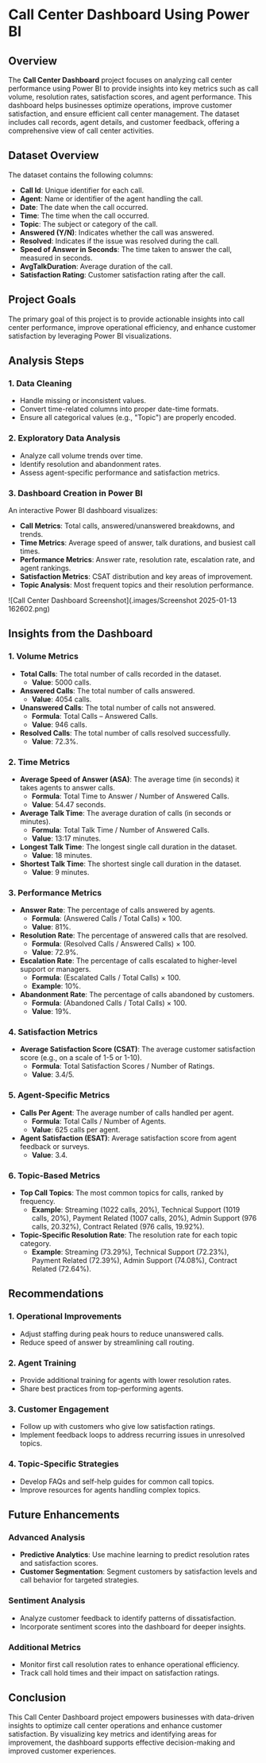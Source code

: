 # Call Center Dashboard Using Power BI

## Overview

The **Call Center Dashboard** project focuses on analyzing call center performance using Power BI to provide insights into key metrics such as call volume, resolution rates, satisfaction scores, and agent performance. This dashboard helps businesses optimize operations, improve customer satisfaction, and ensure efficient call center management. The dataset includes call records, agent details, and customer feedback, offering a comprehensive view of call center activities.

## Dataset Overview

The dataset contains the following columns:

- **Call Id**: Unique identifier for each call.
- **Agent**: Name or identifier of the agent handling the call.
- **Date**: The date when the call occurred.
- **Time**: The time when the call occurred.
- **Topic**: The subject or category of the call.
- **Answered (Y/N)**: Indicates whether the call was answered.
- **Resolved**: Indicates if the issue was resolved during the call.
- **Speed of Answer in Seconds**: The time taken to answer the call, measured in seconds.
- **AvgTalkDuration**: Average duration of the call.
- **Satisfaction Rating**: Customer satisfaction rating after the call.

## Project Goals

The primary goal of this project is to provide actionable insights into call center performance, improve operational efficiency, and enhance customer satisfaction by leveraging Power BI visualizations.

## Analysis Steps

### 1. Data Cleaning
- Handle missing or inconsistent values.
- Convert time-related columns into proper date-time formats.
- Ensure all categorical values (e.g., "Topic") are properly encoded.

### 2. Exploratory Data Analysis
- Analyze call volume trends over time.
- Identify resolution and abandonment rates.
- Assess agent-specific performance and satisfaction metrics.

### 3. Dashboard Creation in Power BI
An interactive Power BI dashboard visualizes:
- **Call Metrics**: Total calls, answered/unanswered breakdowns, and trends.
- **Time Metrics**: Average speed of answer, talk durations, and busiest call times.
- **Performance Metrics**: Answer rate, resolution rate, escalation rate, and agent rankings.
- **Satisfaction Metrics**: CSAT distribution and key areas of improvement.
- **Topic Analysis**: Most frequent topics and their resolution performance.

![Call Center Dashboard Screenshot](.images/Screenshot 2025-01-13 162602.png)  <!-- Replace this with your actual screenshot path -->

## Insights from the Dashboard

### 1. Volume Metrics
- **Total Calls**: The total number of calls recorded in the dataset.
  - **Value**: 5000 calls.
- **Answered Calls**: The total number of calls answered.
  - **Value**: 4054 calls.
- **Unanswered Calls**: The total number of calls not answered.
  - **Formula**: Total Calls – Answered Calls.
  - **Value**: 946 calls.
- **Resolved Calls**: The total number of calls resolved successfully.
  - **Value**: 72.3%.

### 2. Time Metrics
- **Average Speed of Answer (ASA)**: The average time (in seconds) it takes agents to answer calls.
  - **Formula**: Total Time to Answer / Number of Answered Calls.
  - **Value**: 54.47 seconds.
- **Average Talk Time**: The average duration of calls (in seconds or minutes).
  - **Formula**: Total Talk Time / Number of Answered Calls.
  - **Value**: 13:17 minutes.
- **Longest Talk Time**: The longest single call duration in the dataset.
  - **Value**: 18 minutes.
- **Shortest Talk Time**: The shortest single call duration in the dataset.
  - **Value**: 9 minutes.

### 3. Performance Metrics
- **Answer Rate**: The percentage of calls answered by agents.
  - **Formula**: (Answered Calls / Total Calls) × 100.
  - **Value**: 81%.
- **Resolution Rate**: The percentage of answered calls that are resolved.
  - **Formula**: (Resolved Calls / Answered Calls) × 100.
  - **Value**: 72.9%.
- **Escalation Rate**: The percentage of calls escalated to higher-level support or managers.
  - **Formula**: (Escalated Calls / Total Calls) × 100.
  - **Example**: 10%.
- **Abandonment Rate**: The percentage of calls abandoned by customers.
  - **Formula**: (Abandoned Calls / Total Calls) × 100.
  - **Value**: 19%.

### 4. Satisfaction Metrics
- **Average Satisfaction Score (CSAT)**: The average customer satisfaction score (e.g., on a scale of 1-5 or 1-10).
  - **Formula**: Total Satisfaction Scores / Number of Ratings.
  - **Value**: 3.4/5.

### 5. Agent-Specific Metrics
- **Calls Per Agent**: The average number of calls handled per agent.
  - **Formula**: Total Calls / Number of Agents.
  - **Value**: 625 calls per agent.
- **Agent Satisfaction (ESAT)**: Average satisfaction score from agent feedback or surveys.
  - **Value**: 3.4.

### 6. Topic-Based Metrics
- **Top Call Topics**: The most common topics for calls, ranked by frequency.
  - **Example**: Streaming (1022 calls, 20%), Technical Support (1019 calls, 20%), Payment Related (1007 calls, 20%), Admin Support (976 calls, 20.32%), Contract Related (976 calls, 19.92%).
- **Topic-Specific Resolution Rate**: The resolution rate for each topic category.
  - **Example**: Streaming (73.29%), Technical Support (72.23%), Payment Related (72.39%), Admin Support (74.08%), Contract Related (72.64%).

## Recommendations

### 1. Operational Improvements
- Adjust staffing during peak hours to reduce unanswered calls.
- Reduce speed of answer by streamlining call routing.

### 2. Agent Training
- Provide additional training for agents with lower resolution rates.
- Share best practices from top-performing agents.

### 3. Customer Engagement
- Follow up with customers who give low satisfaction ratings.
- Implement feedback loops to address recurring issues in unresolved topics.

### 4. Topic-Specific Strategies
- Develop FAQs and self-help guides for common call topics.
- Improve resources for agents handling complex topics.

## Future Enhancements

### Advanced Analysis
- **Predictive Analytics**: Use machine learning to predict resolution rates and satisfaction scores.
- **Customer Segmentation**: Segment customers by satisfaction levels and call behavior for targeted strategies.

### Sentiment Analysis
- Analyze customer feedback to identify patterns of dissatisfaction.
- Incorporate sentiment scores into the dashboard for deeper insights.

### Additional Metrics
- Monitor first call resolution rates to enhance operational efficiency.
- Track call hold times and their impact on satisfaction ratings.

## Conclusion

This Call Center Dashboard project empowers businesses with data-driven insights to optimize call center operations and enhance customer satisfaction. By visualizing key metrics and identifying areas for improvement, the dashboard supports effective decision-making and improved customer experiences.
```
